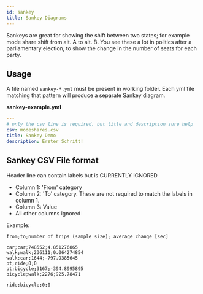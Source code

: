```yaml
---
id: sankey
title: Sankey Diagrams
---
```


Sankeys are great for showing the shift between two states; for example mode share shift from alt. A to alt. B. You see these a lot in politics after a parliamentary election, to show the change in the number of seats for each party.

## Usage

A file named `sankey-*.yml` must be present in working folder. Each yml file matching that pattern will produce a separate Sankey diagram.

**sankey-example.yml**

```yaml
---
# only the csv line is required, but title and description sure help
csv: modeshares.csv
title: Sankey Demo
description: Erster Schritt!
```

## Sankey CSV File format

Header line can contain labels but is CURRENTLY IGNORED

- Column 1: 'From' category
- Column 2: 'To' category. These are not required to match the labels in column 1.
- Column 3: Value
- All other columns ignored

Example:

```
from;to;number of trips (sample size); average change [sec]

car;car;748552;4.851276865
walk;walk;236111;0.064274854
walk;car;1644;-797.9385645
pt;ride;0;0
pt;bicycle;3167;-394.8995895
bicycle;walk;2276;925.78471

ride;bicycle;0;0
```
